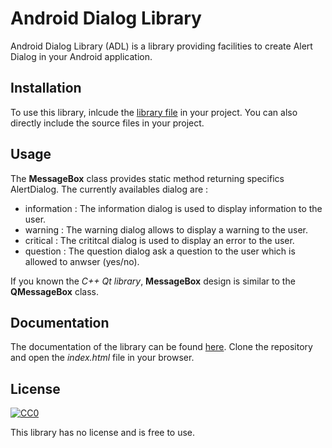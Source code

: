 # Android Dialog Library
Android Dialog Library (ADL) is a library providing facilities to create Alert Dialog in your Android application.

## Installation

To use this library, inlcude the [library file](https://github.com/EBoespflug/android-dialog-library/tree/master/lib) in your project.
You can also directly include the source files in your project.

## Usage

The **MessageBox** class provides static method returning specifics AlertDialog. The currently availables dialog are : 
 - information : The information dialog is used to display information to the user.
 - warning : The warning dialog allows to display a warning to the user.
 - critical : The crititcal dialog is used to display an error to the user.
 - question : The question dialog ask a question to the user which is allowed to anwser (yes/no).
 
If you known the *C++ Qt library*, **MessageBox** design is similar to the **QMessageBox** class.

## Documentation

The documentation of the library can be found [here](https://github.com/EBoespflug/android-dialog-library/tree/master/doc). Clone the repository and open the *index.html* file in your browser.

## License

[![CC0](https://licensebuttons.net/p/zero/1.0/88x31.png)](http://creativecommons.org/publicdomain/zero/1.0/)

This library has no license and is free to use.
